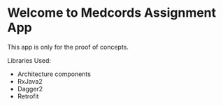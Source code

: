 ﻿# Welcome to Medcords Assignment App

This app is only for the proof of concepts.

Libraries Used:

 - Architecture components
 - RxJava2
 - Dagger2
 - Retrofit
